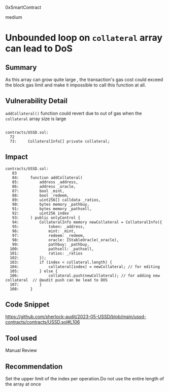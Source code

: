 0xSmartContract

medium

# Unbounded loop on `collateral` array can lead to DoS

## Summary
As this array can grow quite large , the transaction's gas cost could exceed the block gas limit and make it impossible to call this function at all.


## Vulnerability Detail
`addCollateral()` function could revert due to out of gas when the `collateral` array size is large


```solidity

contracts/USSD.sol:
  72  
  73:     CollateralInfo[] private collateral;
```


## Impact

```solidity
contracts/USSD.sol:
   83  
   84:     function addCollateral(
   85:         address _address,
   86:         address _oracle,
   87:         bool _mint,
   88:         bool _redeem,
   89:         uint256[] calldata _ratios,
   90:         bytes memory _pathbuy,
   91:         bytes memory _pathsell,
   92:         uint256 index
   93:     ) public onlyControl {
   94:         CollateralInfo memory newCollateral = CollateralInfo({
   95:             token: _address,
   96:             mint: _mint,
   97:             redeem: _redeem,
   98:             oracle: IStableOracle(_oracle),
   99:             pathbuy: _pathbuy,
  100:             pathsell: _pathsell,
  101:             ratios: _ratios
  102:         });
  103:         if (index < collateral.length) {
  104:             collateral[index] = newCollateral; // for editing
  105:         } else {
  106:             collateral.push(newCollateral); // for adding new collateral  // @audit push can be lead to DOS
  107:         }
  108:     }
```


## Code Snippet
https://github.com/sherlock-audit/2023-05-USSD/blob/main/ussd-contracts/contracts/USSD.sol#L106


## Tool used

Manual Review

## Recommendation
Set the upper limit of the index per operation.Do not use the entire length of the array at once